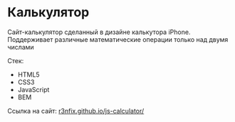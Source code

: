 # Калькулятор

Сайт-калькулятор сделанный в дизайне калькутора iPhone. Поддерживает различные математические операции только над двумя числами

Стек:

<ul>
  <li>HTML5</li>
  <li>CSS3</li>
  <li>JavaScript</li>
  <li>BEM</li>
</ul>

Ссылка на сайт: <a href="r3nfix.github.io/js-calculator/">r3nfix.github.io/js-calculator/</a>
